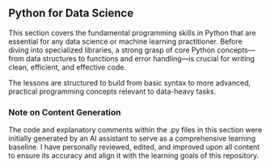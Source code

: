 ## Python for Data Science
This section covers the fundamental programming skills in Python that are essential for any data science or machine learning practitioner. Before diving into specialized libraries, a strong grasp of core Python concepts—from data structures to functions and error handling—is crucial for writing clean, efficient, and effective code.

The lessons are structured to build from basic syntax to more advanced, practical programming concepts relevant to data-heavy tasks.

### Note on Content Generation
The code and explanatory comments within the .py files in this section were initially generated by an AI assistant to serve as a comprehensive learning baseline. I have personally reviewed, edited, and improved upon all content to ensure its accuracy and align it with the learning goals of this repository.